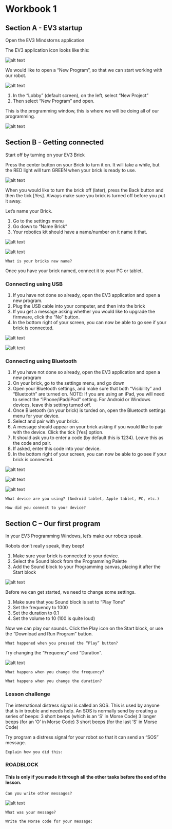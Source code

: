 # Workbook 1

## Section A -  EV3 startup

Open the EV3 Mindstorns application

The EV3 application icon looks like this:

![alt text](https://raw.githubusercontent.com/brent-shaw/ev3-01-beginner/master/resources/software_images/desktopIcon.PNG)

We would like to open a “New Program”, so that we can start working with our robot.

![alt text](https://raw.githubusercontent.com/brent-shaw/ev3-01-beginner/master/resources/software_images/newProgram.PNG)

1. In the “Lobby” (default screen), on the left, select “New Project”
2. Then select “New Program” and open.

This is the programming window, this is where we will be doing all of our programming.

![alt text](https://raw.githubusercontent.com/brent-shaw/ev3-01-beginner/master/resources/software_images/labelledCanvas.png)

## Section B - Getting connected

Start off by turning on your EV3 Brick

Press the center button on your Brick to turn it on. It will take a while, but the RED light will turn GREEN when your brick is ready to use.

![alt text](https://raw.githubusercontent.com/brent-shaw/ev3-01-beginner/master/resources/hardware_images/keypad.png)

When you would like to turn the brick off (later), press the Back button
and then the tick [Yes]. Always make sure you brick is turned off before you put it away.

Let’s name your Brick.

1. Go to the settings menu
2. Go down to “Name Brick”
3. Your robotics kit should have a name/number on it name it that.

![alt text](https://raw.githubusercontent.com/brent-shaw/ev3-01-beginner/master/resources/hardware_images/brickName1.jpg)

![alt text](https://raw.githubusercontent.com/brent-shaw/ev3-01-beginner/master/resources/hardware_images/brickName2.jpg)

`What is your bricks new name?`

Once you have your brick named, connect it to your PC or tablet.

### Connecting using USB

1. If you have not done so already, open the EV3 application and open a new program.
2. Plug the USB cable into your computer, and then into the brick
3. If you get a message asking whether you would like to upgrade the firmware, click the “No” button.
4. In the bottom right of your screen, you can now be able to go see if your brick is connected.

![alt text](https://raw.githubusercontent.com/brent-shaw/ev3-01-beginner/master/resources/misc_images/connectLaptop.jpg)

![alt text](https://raw.githubusercontent.com/brent-shaw/ev3-01-beginner/master/resources/misc_images/connectBrick.jpg)

### Connecting using Bluetooth

1. If you have not done so already, open the EV3 application and open a new program
2. On your brick, go to the settings menu, and go down
3. Open your Bluetooth settings, and make sure that both “Visibility” and “Bluetooth” are turned on.
NOTE: If you are using an iPad, you will need to select the “iPhone/iPad/iPod” setting. For Android or Windows devices, leave this setting turned off.
4. Once Bluetooth (on your brick) is turded on, open the Bluetooth settings menu for your device.
5. Select and pair with your brick.
6. A message should appear on your brick asking if you would like to pair with the device. Click the tick [Yes] option.
7. It should ask you to enter a code (by default this is 1234). Leave this as the code and pair.
8. If asked, enter this code into your device.
9. In the bottom right of your screen, you can now be able to go see if your brick is connected.

![alt text](https://raw.githubusercontent.com/brent-shaw/ev3-01-beginner/master/resources/misc_images/bluetooth1.jpg)

![alt text](https://raw.githubusercontent.com/brent-shaw/ev3-01-beginner/master/resources/misc_images/bluetooth2.jpg)

![alt text](https://raw.githubusercontent.com/brent-shaw/ev3-01-beginner/master/resources/misc_images/bluetooth3.jpg)

`What device are you using? (Android tablet, Apple tablet, PC, etc.)`

`How did you connect to your device?`

## Section C – Our first program

In your EV3 Programming Windows, let’s make our robots speak.

Robots don’t really speak, they beep!

1. Make sure your brick is connected to your device.
2. Select the Sound block from the Programming Palette
3. Add the Sound block to your Programming canvas, placing it after the Start block

![alt text](https://raw.githubusercontent.com/brent-shaw/ev3-01-beginner/master/resources/program_images/0001.jpg)

Before we can get started, we need to change some settings.

1. Make sure that you Sound block is set to “Play Tone”
2. Set the frequency to 1000
3. Set the duration to 0.1
4. Set the volume to 10 (100 is quite loud)

Now we can play our sounds. Click the Play icon on the Start block, or use the “Download and Run Program” button.

`What happened when you pressed the “Play” button?`

Try changing the “Frequency” and “Duration”.

![alt text](https://raw.githubusercontent.com/brent-shaw/ev3-01-beginner/master/resources/software_images/blockSound.PNG)

`What happens when you change the frequency?`

`What happens when you change the duration?`

### Lesson challenge

The international distress signal is called an SOS. This is used by anyone that is in trouble and needs help. An SOS is normally send by creating a series of beeps:
3 short beeps (which is an ‘S’ in Morse Code)
3 longer beeps (for an ‘O’ in Morse Code)
3 short beeps (for the last ‘S’ in Morse Code)

Try program a distress signal for your robot so that it can send an “SOS” message.

`Explain how you did this:`

### ROADBLOCK
#### This is only if you made it through all the other tasks before the end of the lesson.

`Can you write other messages?`

![alt text](https://upload.wikimedia.org/wikipedia/commons/thumb/b/b5/International_Morse_Code.svg/450px-International_Morse_Code.svg.png)

`What was your message?`

`Write the Morse code for your message:`